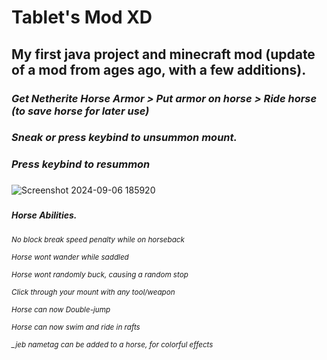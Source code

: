 # Tablet's Mod  XD

## My first java project and minecraft mod (update of a mod from ages ago, with a few additions). 

  ### ***Get Netherite Horse Armor > Put armor on horse > Ride horse (to save horse for later use)***
  ### ***Sneak or press keybind to unsummon mount.***
  ### ***Press keybind to resummon***

###
![Screenshot 2024-09-06 185920](https://github.com/user-attachments/assets/68092fd5-f847-4b12-8b3c-5c5186ff2a5a)
###

##### Horse Abilities.

*<sub>No block break speed penalty while on horseback*

*<sub>Horse wont wander while saddled*

*<sub>Horse wont randomly buck, causing a random stop*

*<sub>Click through your mount with any tool/weapon*

*<sub>Horse can now Double-jump*

*<sub>Horse can now swim and ride in rafts*

*<sub>_jeb nametag can be added to a horse, for colorful effects*
